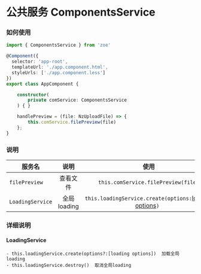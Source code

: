 <h1>公共服务 ComponentsService</h1>


### 如何使用

```ts
import { ComponentsService } from 'zoe'

@Component({
  selector: 'app-root',
  templateUrl: './app.component.html',
  styleUrls: ['./app.component.less']
})
export class AppComponent {

    constructor(
        private comService: ComponentsService
    ) { }

    handlePreview = (file: NzUploadFile) => {
        this.comService.filePreview(file)
    };
}
```

### 说明
| 服务名       | 说明           |  使用 |
| ------------- |:-------------:|:-------------: |
| `filePreview`     | 查看文件 | `this.comService.filePreview(file)` |
| `LoadingService`     | 全局loading | `this.loadingService.create(options:`[loading options](./components/loading.md)`) ` |

### 详细说明
#### LoadingService
    - this.loadingService.create(options?:[loading options])  加载全局loading
    - this.loadingService.destroy()  取消全局loading
